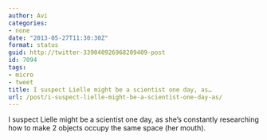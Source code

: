 ```yaml
---
author: Avi
categories:
- none
date: "2013-05-27T11:30:30Z"
format: status
guid: http://twitter-339040926968209409-post
id: 7094
tags:
- micro
- tweet
title: I suspect Lielle might be a scientist one day, as…
url: /post/i-suspect-lielle-might-be-a-scientist-one-day-as/
---
```

I suspect Lielle might be a scientist one day, as she’s constantly researching how to make 2 objects occupy the same space (her mouth).